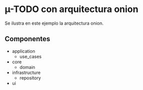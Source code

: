 # µ-TODO con arquitectura onion
Se ilustra en este ejemplo la arquitectura onion.

## Componentes
- application
  - use_cases
- core
  - domain
- infrastructure
  - repository
- ui
